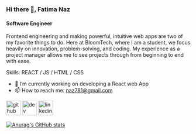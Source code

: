
### Hi there 👋, Fatima Naz
#### Software Engineer
Frontend engineering and making powerful, intuitive web apps are two of my favorite things to do. Here at BloomTech, where I am a student, we focus heavily on innovation, problem-solving, and coding. My experience as a project manager allows me to see projects through from beginning to end with ease.

Skills: REACT / JS / HTML / CSS

- 🔭 I’m currently working on developing a React web App 
- 📫 How to reach me: naz781@gmail.com 


[<img src='https://cdn.jsdelivr.net/npm/simple-icons@3.0.1/icons/github.svg' alt='github' height='40'>](https://github.com/https://github.com/naz781)  [<img src='https://cdn.jsdelivr.net/npm/simple-icons@3.0.1/icons/dev-dot-to.svg' alt='dev' height='40'>](https://dev.to/https://dev.to/fatima_naz_a51c3b5fa73475)  [<img src='https://cdn.jsdelivr.net/npm/simple-icons@3.0.1/icons/linkedin.svg' alt='linkedin' height='40'>](https://www.linkedin.com/in/in/fatima-naz-7927a77a/)  



[![Anurag's GitHub stats](https://github-readme-stats.vercel.app/api?username=naz781)](https://github.com/anuraghazra/github-readme-stats)
<!--
**naz781/naz781** is a ✨ _special_ ✨ repository because its `README.md` (this file) appears on your GitHub profile.

Here are some ideas to get you started:

- 🔭 I’m currently working on ...
- 🌱 I’m currently learning ...
- 👯 I’m looking to collaborate on ...
- 🤔 I’m looking for help with ...
- 💬 Ask me about ...
- 📫 How to reach me: ...
- 😄 Pronouns: ...
- ⚡ Fun fact: ...
-->
